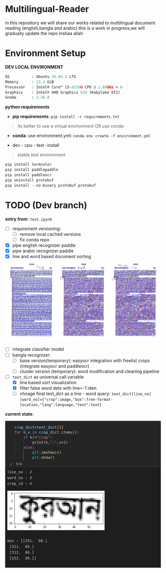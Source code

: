 # Multilingual-Reader
in this repository we will share our works related to multilingual document reading (english,bangla and arabic).this is a work in progress,we will gradually update the repo inshaa allah



# Environment Setup

**DEV LOCAL ENVIRONMENT**  

```python
OS          : Ubuntu 20.04.3 LTS       
Memory      : 23.4 GiB 
Processor   : Intel® Core™ i5-8250U CPU @ 1.60GHz × 8    
Graphics    : Intel® UHD Graphics 620 (Kabylake GT2)  
Gnome       : 3.36.8
```

**python requirements**

* **pip requirements**: ```pip install -r requirements.txt``` 

> Its better to use a virtual environment 
> OR use conda-

* **conda**: use environment.yml: ```conda env create -f environment.yml```

* dev - cpu - test -install 

> stable test environment 

```python
pip install termcolor
pip install paddlepaddle
pip install paddleocr
pip uninstall protobuf
pip install --no-binary protobuf protobuf
```



# TODO (Dev branch)

**entry from**: ```test.ipynb```

- [ ] requirement versioning:
    - [ ] remove local cached versions
    - [ ] fix conda repo

- [x] pipe english recognizer paddle
- [x] pipe arabic recognizer paddle
- [x] line and word based document sorting

![ ](/docs/issue_check.png)

- [ ] integrate classifier model
- [ ] bangla recognizer: 
    - [ ] base version(temporary): easyocr integration with freelist crops (integrate easyocr and paddleocr)
    - [ ] cluster version (temporary): word modification and cleaning pipeline
- [ ] ```text_dict``` as universal call variable
    - [x] line based sort visualization 
    - [x] filter false word dets with line=-1 iden
    - [ ] chnage final text_dict as a line - word query: ```text_dict[line_no][word_no]={"crop":image,"box":free-format-location,"lang":language,"text":text}```

**current state**:

![](/docs/cs.png)



